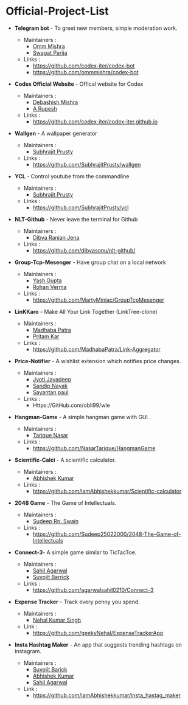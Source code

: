 # Official-Project-List

- **Telegram bot** - To greet new members, simple moderation work.
  - Maintainers : 
    - [Omm Mishra](https://github.com/ommmishra/)
    - [Swagat Parija](https://github.com/swagat5147)        
  - Links : 
    - https://github.com/codex-iter/codex-bot
    - https://github.com/ommmishra/codex-bot
  
- **Codex Official Website** - Offical website for Codex
  - Maintainers : 
    - [Debashish Mishra](https://github.com/Zanark/)
    - [A Rupesh](https://github.com/rupesh1310)
  - Links : 
    - https://github.com/codex-iter/codex-iter.github.io

- **Wallgen** - A wallpaper generator
  - Maintainers : 
    - [Subhrajit Prusty](https://github.com/SubhrajitPrusty)
  - Links :
    - https://github.com/SubhrajitPrusty/wallgen

- **YCL** - Control youtube from the commandline
  - Maintainers : 
    - [Subhrajit Prusty](https://github.com/SubhrajitPrusty)
  - Links :
    - https://github.com/SubhrajitPrusty/ycl
    
- **NLT-Github** - Never leave the terminal for Github
  - Maintainers : 
    - [Dibya Ranjan Jena](https://github.com/dibyasonu)
  - Links :
    - https://github.com/dibyasonu/nlt-github/

    
- **Group-Tcp-Mesenger** - Have group chat on a local network
  - Maintainers : 
    - [Yash Gupta](https://github.com/yash9685)
    - [Rohan Verma](https://github.com/MartyMiniac)
  - Links :
    - https://github.com/MartyMiniac/GroupTcpMesenger


- **LinKKaro** - Make All Your Link Together (LinkTree-clone)
  - Maintainers : 
    - [Madhaba Patra](https://github.com/MadhabaPatra)
    - [Pritam Kar](https://github.com/pikaz143)
  - Links :
    - https://github.com/MadhabaPatra/Link-Aggregator
- **Price-Notifier** - A wishlist extension which notifies price changes.
  - Maintainers :
    - [Jyoti Jayadeep](https://github.com/obli99)
    - [Sandip Nayak](https://github.com/SandipNayak)
    - [Sayantan paul](https://github.com/belikesayantan)
  - Links :
    - Https://GitHub.com/obli99/wle

- **Hangman-Game** - A simple hangman game with GUI .
  - Maintainers :
    - [Tarique Nasar](https://github.com/NasarTarique)
  - Links :
    - https://github.com/NasarTarique/HangmanGame
   

    
- **Scientific-Calci** - A scientific calculator.
  - Maintainers :
    - [Abhishek Kumar](https://github.com/iamAbhishekkumar)
  - Links :
    - https://github.com/iamAbhishekkumar/Scientific-calculator
    
- **2048 Game** - The Game of Intellectuals.
  - Maintainers :
    - [Sudeep Rn. Swain](https://github.com/Sudeep25022000)
  - Links :
    - https://github.com/Sudeep25022000/2048-The-Game-of-Intellectuals
    

- **Connect-3**- A simple game similar to TicTacToe.
  - Maintainers :
    - [Sahil Agarwal](https://github.com/agarwalsahil0210)
    - [Suvojit Barrick](https://github.com/SuvojitBarick)
  - Links :
    - https://github.com/agarwalsahil0210/Connect-3

- **Expense Tracker** - Track every penny you spend.
  - Maintainers :
    - [Nehal Kumar Singh](https://github.com/geekyNehal)
  - Link :
    - https://github.com/geekyNehal/ExpenseTrackerApp
    
- **Insta Hashtag Maker** - An app that suggests trending hashtags on instagram.
  - Maintainers :
    - [Suvojit Barick](https://github.com/SuvojitBarick)
    - [Abhishek Kumar](https://github.com/iamAbhishekkumar)
    - [Sahil Agarwal](https://github.com/agarwalsahil0210)
  - Link :
    - https://github.com/iamAbhishekkumar/insta_hastag_maker



